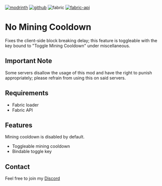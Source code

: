[![modrinth](https://cdn.jsdelivr.net/npm/@intergrav/devins-badges@3/assets/cozy/available/modrinth_vector.svg)](https://modrinth.com/mod/no-prying-eyes)
[![github](https://cdn.jsdelivr.net/npm/@intergrav/devins-badges@3/assets/cozy/available/github_vector.svg)](https://github.com/Daxanius/NoPryingEyes)
![fabric](https://cdn.jsdelivr.net/npm/@intergrav/devins-badges@3/assets/cozy/supported/fabric_vector.svg)
[![fabric-api](https://cdn.jsdelivr.net/npm/@intergrav/devins-badges@3/assets/cozy/requires/fabric-api_vector.svg)](https://modrinth.com/mod/fabric-api)

# No Mining Cooldown
Fixes the client-side block breaking delay; this feature is toggleable with the key bound to "Toggle Mining Cooldown" under miscellaneous.

## Important Note

Some servers disallow the usage of this mod and have the right to punish appropriately; please refrain from using this on said servers.

## Requirements

- Fabric loader
- Fabric API

## Features
Mining cooldown is disabled by default.

- Toggleable mining cooldown
- Bindable toggle key

## Contact

Feel free to join my [Discord](https://discord.gg/8Mm3g3T5re)
